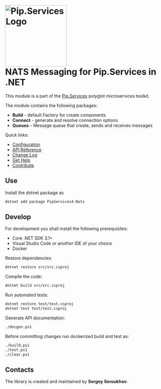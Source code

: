 # <img src="https://uploads-ssl.webflow.com/5ea5d3315186cf5ec60c3ee4/5edf1c94ce4c859f2b188094_logo.svg" alt="Pip.Services Logo" width="200"> <br/> NATS Messaging for Pip.Services in .NET

This module is a part of the [Pip.Services](http://pipservices.org) polyglot microservices toolkit.

The module contains the following packages:

- **Build** - default Factory for create components
- **Connect** - generate and resolve connection options
- **Queues** - Message queue that create, sends and receives messages

<a name="links"></a> Quick links:

* [Configuration](https://www.pipservices.org/recipies/configuration)
* [API Reference](https://pip-services4-dotnet.github.io/pip-services4-nats-dotnet)
* [Change Log](CHANGELOG.md)
* [Get Help](https://www.pipservices.org/community/help)
* [Contribute](https://www.pipservices.org/community/contribute)

## Use

Install the dotnet package as
```bash
dotnet add package PipServices4.Nats
```

## Develop

For development you shall install the following prerequisites:
* Core .NET SDK 3.1+
* Visual Studio Code or another IDE of your choice
* Docker

Restore dependencies:
```bash
dotnet restore src/src.csproj
```

Compile the code:
```bash
dotnet build src/src.csproj
```

Run automated tests:
```bash
dotnet restore test/test.csproj
dotnet test test/test.csproj
```

Generate API documentation:
```bash
./docgen.ps1
```

Before committing changes run dockerized build and test as:
```bash
./build.ps1
./test.ps1
./clear.ps1
```

## Contacts

The library is created and maintained by **Sergey Seroukhov**.